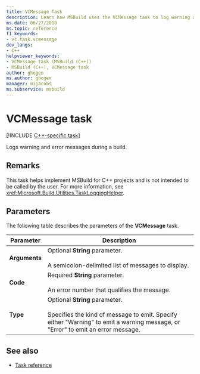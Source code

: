 ```yaml
---
title: VCMessage Task
description: Learn how MSBuild uses the VCMessage task to log warning and error messages during a build for C++ projects. 
ms.date: 06/27/2018
ms.topic: reference
f1_keywords:
- vc.task.vcmessage
dev_langs:
- C++
helpviewer_keywords:
- VCMessage task (MSBuild (C++))
- MSBuild (C++), VCMessage task
author: ghogen
ms.author: ghogen
manager: mijacobs
ms.subservice: msbuild
---
```

# VCMessage task

[!INCLUDE [C++-specific task](./includes/cpp-task.md)]

Logs warning and error messages during a build.

## Remarks

 This task helps implement MSBuild for C++ projects and is not intended to be called by the user. For more information, see <xref:Microsoft.Build.Utilities.TaskLoggingHelper>.

## Parameters

 The following table describes the parameters of the **VCMessage** task.

|Parameter|Description|
|---------------|-----------------|
|**Arguments**|Optional **String** parameter.<br /><br /> A semicolon-delimited list of messages to display.|
|**Code**|Required **String** parameter.<br /><br /> An error number that qualifies the message.|
|**Type**|Optional **String** parameter.<br /><br /> Specifies the kind of message to emit. Specify either "Warning" to emit a warning message, or "Error" to emit an error message.|

## See also

- [Task reference](../msbuild/msbuild-task-reference.md)
